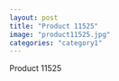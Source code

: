 ```yaml
---
layout: post
title: "Product 11525"
image: "product11525.jpg"
categories: "category1"
---
```

Product 11525
